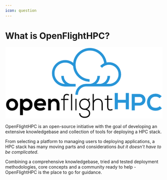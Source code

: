 ```yaml
---
icon: question
---
```

# What is OpenFlightHPC?

![](static/openflighthpc.png)

OpenFlightHPC is an open-source initiative with the goal of developing an extensive knowledgebase and collection of tools for deploying a HPC stack. 

From selecting a platform to managing users to deploying applications, a HPC stack has many moving parts and considerations _but it doesn't have to be complicated_. 

Combining a comprehensive knowledgebase, tried and tested deployment methodologies, core concepts and a community ready to help - OpenFlightHPC is the place to go for guidance. 
